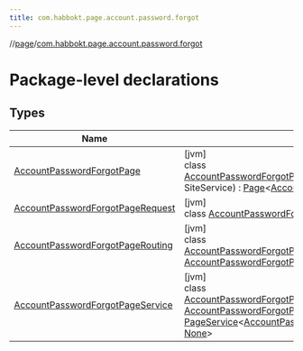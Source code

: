 ```yaml
---
title: com.habbokt.page.account.password.forgot
---
```

//[page](../../index.html)/[com.habbokt.page.account.password.forgot](index.html)



# Package-level declarations



## Types


| Name | Summary |
|---|---|
| [AccountPasswordForgotPage](-account-password-forgot-page/index.html) | [jvm]<br>class [AccountPasswordForgotPage](-account-password-forgot-page/index.html)@Injectconstructor(siteService: SiteService) : [Page](../com.habbokt.page/-page/index.html)&lt;[AccountPasswordForgotPageRequest](-account-password-forgot-page-request/index.html)&gt; |
| [AccountPasswordForgotPageRequest](-account-password-forgot-page-request/index.html) | [jvm]<br>class [AccountPasswordForgotPageRequest](-account-password-forgot-page-request/index.html) : [PageRequest](../com.habbokt.page/-page-request/index.html) |
| [AccountPasswordForgotPageRouting](-account-password-forgot-page-routing/index.html) | [jvm]<br>class [AccountPasswordForgotPageRouting](-account-password-forgot-page-routing/index.html)@Injectconstructor(service: [AccountPasswordForgotPageService](-account-password-forgot-page-service/index.html)) : [PageRouting](../com.habbokt.page/-page-routing/index.html) |
| [AccountPasswordForgotPageService](-account-password-forgot-page-service/index.html) | [jvm]<br>class [AccountPasswordForgotPageService](-account-password-forgot-page-service/index.html)@Injectconstructor(page: [AccountPasswordForgotPage](-account-password-forgot-page/index.html)) : [PageService](../com.habbokt.page/-page-service/index.html)&lt;[AccountPasswordForgotPageRequest](-account-password-forgot-page-request/index.html), [Html](../com.habbokt.page/-html/index.html), [None](../com.habbokt.page/-none/index.html)&gt; |

